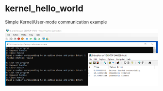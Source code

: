 # kernel_hello_world
Simple Kernel/User-mode communication example

<p align="left">
  <img src="showcase.png" width="800" title="Example">
</p>
